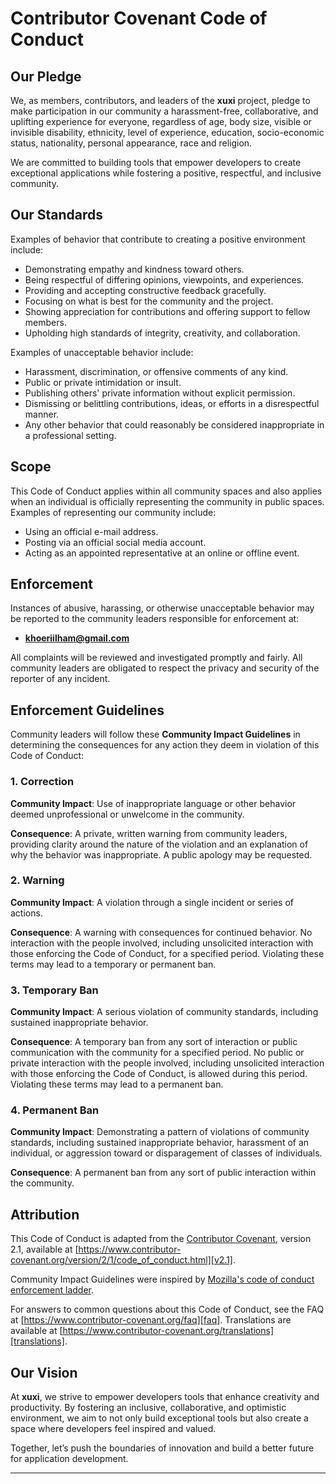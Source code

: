 # Contributor Covenant Code of Conduct

## Our Pledge

We, as members, contributors, and leaders of the **xuxi** project, pledge to make participation in our community a harassment-free, collaborative, and uplifting experience for everyone, regardless of age, body size, visible or invisible disability, ethnicity, level of experience, education, socio-economic status, nationality, personal appearance, race and religion.

We are committed to building tools that empower developers to create exceptional applications while fostering a positive, respectful, and inclusive community.

## Our Standards

Examples of behavior that contribute to creating a positive environment include:

- Demonstrating empathy and kindness toward others.
- Being respectful of differing opinions, viewpoints, and experiences.
- Providing and accepting constructive feedback gracefully.
- Focusing on what is best for the community and the project.
- Showing appreciation for contributions and offering support to fellow members.
- Upholding high standards of integrity, creativity, and collaboration.

Examples of unacceptable behavior include:

- Harassment, discrimination, or offensive comments of any kind.
- Public or private intimidation or insult.
- Publishing others' private information without explicit permission.
- Dismissing or belittling contributions, ideas, or efforts in a disrespectful manner.
- Any other behavior that could reasonably be considered inappropriate in a professional setting.

## Scope

This Code of Conduct applies within all community spaces and also applies when an individual is officially representing the community in public spaces. Examples of representing our community include:

- Using an official e-mail address.
- Posting via an official social media account.
- Acting as an appointed representative at an online or offline event.

## Enforcement

Instances of abusive, harassing, or otherwise unacceptable behavior may be reported to the community leaders responsible for enforcement at:

- [**khoeriilham@gmail.com**](mailto:khoeriilham@gmail.com)

All complaints will be reviewed and investigated promptly and fairly. All community leaders are obligated to respect the privacy and security of the reporter of any incident.

## Enforcement Guidelines

Community leaders will follow these **Community Impact Guidelines** in determining the consequences for any action they deem in violation of this Code of Conduct:

### 1. Correction

**Community Impact**: Use of inappropriate language or other behavior deemed unprofessional or unwelcome in the community.

**Consequence**: A private, written warning from community leaders, providing clarity around the nature of the violation and an explanation of why the behavior was inappropriate. A public apology may be requested.

### 2. Warning

**Community Impact**: A violation through a single incident or series of actions.

**Consequence**: A warning with consequences for continued behavior. No interaction with the people involved, including unsolicited interaction with those enforcing the Code of Conduct, for a specified period. Violating these terms may lead to a temporary or permanent ban.

### 3. Temporary Ban

**Community Impact**: A serious violation of community standards, including sustained inappropriate behavior.

**Consequence**: A temporary ban from any sort of interaction or public communication with the community for a specified period. No public or private interaction with the people involved, including unsolicited interaction with those enforcing the Code of Conduct, is allowed during this period. Violating these terms may lead to a permanent ban.

### 4. Permanent Ban

**Community Impact**: Demonstrating a pattern of violations of community standards, including sustained inappropriate behavior, harassment of an individual, or aggression toward or disparagement of classes of individuals.

**Consequence**: A permanent ban from any sort of public interaction within the community.

## Attribution

This Code of Conduct is adapted from the [Contributor Covenant][homepage], version 2.1, available at [https://www.contributor-covenant.org/version/2/1/code_of_conduct.html][v2.1].

Community Impact Guidelines were inspired by [Mozilla's code of conduct enforcement ladder][mozilla coc].

For answers to common questions about this Code of Conduct, see the FAQ at [https://www.contributor-covenant.org/faq][faq]. Translations are available at [https://www.contributor-covenant.org/translations][translations].

## Our Vision

At **xuxi**, we strive to empower developers tools that enhance creativity and productivity. By fostering an inclusive, collaborative, and optimistic environment, we aim to not only build exceptional tools but also create a space where developers feel inspired and valued.

Together, let’s push the boundaries of innovation and build a better future for application development.

---

[homepage]: https://www.contributor-covenant.org
[v2.1]: https://www.contributor-covenant.org/version/2/1/code_of_conduct.html
[mozilla coc]: https://github.com/mozilla/diversity
[faq]: https://www.contributor-covenant.org/faq
[translations]: https://www.contributor-covenant.org/translations
